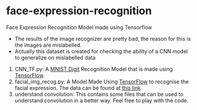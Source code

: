 # face-expression-recognition
Face Expression Recognition Model made using Tensorflow 
* The results of the image recognizer are pretty bad, the reason for this is the images are mislabelled.<br>
* Actually this dataset is created for checking the ability of a CNN model to generalize on mislabelled data
1. CNN_TF.py: A [MNIST Digit](http://yann.lecun.com/exdb/mnist/) Recognition Model that is made using [TensorFlow](https://www.tensorflow.org/).
2. facial_img_recog.py: A Model Made Using [TensorFlow](https://www.tensorflow.org/) to recognise the facial expression. The data can be found at [this link](https://www.kaggle.com/c/challenges-in-representation-learning-facial-expression-recognition-challenge/data)
3. understand convolution: This contains some files that can be used to understand convolution in a better way. Feel free to play with the code.


